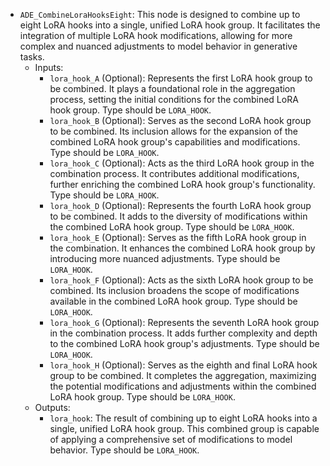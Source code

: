 - `ADE_CombineLoraHooksEight`: This node is designed to combine up to eight LoRA hooks into a single, unified LoRA hook group. It facilitates the integration of multiple LoRA hook modifications, allowing for more complex and nuanced adjustments to model behavior in generative tasks.
    - Inputs:
        - `lora_hook_A` (Optional): Represents the first LoRA hook group to be combined. It plays a foundational role in the aggregation process, setting the initial conditions for the combined LoRA hook group. Type should be `LORA_HOOK`.
        - `lora_hook_B` (Optional): Serves as the second LoRA hook group to be combined. Its inclusion allows for the expansion of the combined LoRA hook group's capabilities and modifications. Type should be `LORA_HOOK`.
        - `lora_hook_C` (Optional): Acts as the third LoRA hook group in the combination process. It contributes additional modifications, further enriching the combined LoRA hook group's functionality. Type should be `LORA_HOOK`.
        - `lora_hook_D` (Optional): Represents the fourth LoRA hook group to be combined. It adds to the diversity of modifications within the combined LoRA hook group. Type should be `LORA_HOOK`.
        - `lora_hook_E` (Optional): Serves as the fifth LoRA hook group in the combination. It enhances the combined LoRA hook group by introducing more nuanced adjustments. Type should be `LORA_HOOK`.
        - `lora_hook_F` (Optional): Acts as the sixth LoRA hook group to be combined. Its inclusion broadens the scope of modifications available in the combined LoRA hook group. Type should be `LORA_HOOK`.
        - `lora_hook_G` (Optional): Represents the seventh LoRA hook group in the combination process. It adds further complexity and depth to the combined LoRA hook group's adjustments. Type should be `LORA_HOOK`.
        - `lora_hook_H` (Optional): Serves as the eighth and final LoRA hook group to be combined. It completes the aggregation, maximizing the potential modifications and adjustments within the combined LoRA hook group. Type should be `LORA_HOOK`.
    - Outputs:
        - `lora_hook`: The result of combining up to eight LoRA hooks into a single, unified LoRA hook group. This combined group is capable of applying a comprehensive set of modifications to model behavior. Type should be `LORA_HOOK`.

